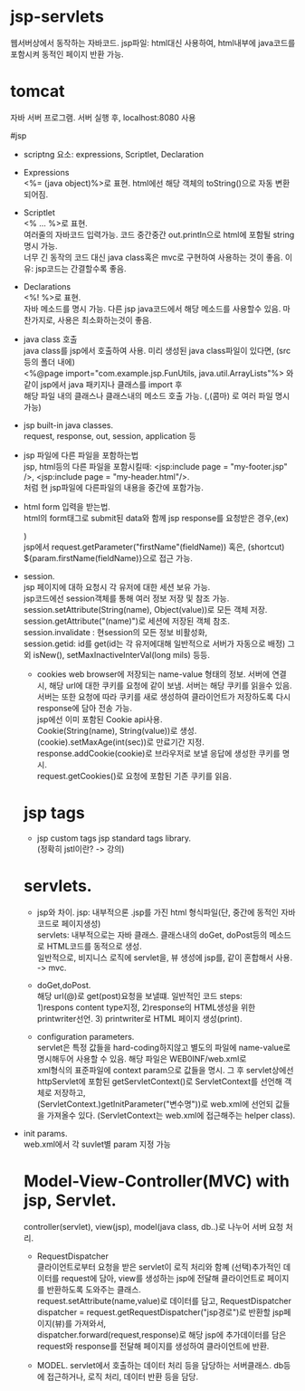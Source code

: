 # jsp-servlets
웹서버상에서 동작하는 자바코드. jsp파일: html대신 사용하여, html내부에 java코드를 포함시켜 동적인 페이지 반환 가능.     

# tomcat   
자바 서버 프로그램. 서버 실행 후, localhost:8080 사용 

#jsp     
- scriptng 요소: expressions, Scriptlet, Declaration   

- Expressions    
<%= (java object)%>로 표현. html에선 해당 객체의 toString()으로 자동 변환되어짐.          

- Scriptlet    
<% ... %>로 표현.     
여러줄의 자바코드 입력가능. 코드 중간중간 out.println으로 html에 포함될 string명시 가능.     
너무 긴 동작의 코드 대신 java class혹은 mvc로 구현하여 사용하는 것이 좋음. 이유: jsp코드는 간결할수록 좋음.     

- Declarations    
<%! %>로 표현.    
자바 메소드를 명시 가능. 다른 jsp java코드에서 해당 메소드를 사용할수 있음. 마찬가지로, 사용은 최소화하는것이 좋음.     

- java class 호출    
java class를 jsp에서 호출하여 사용. 미리 생성된 java class파일이 있다면, (src등의 폴더 내에)    
<%@page import="com.example.jsp.FunUtils, java.util.ArrayLists"%> 와 같이 jsp에서 java 패키지나 클래스를 import 후     
해당 파일 내의 클래스나 클래스내의 메소드 호출 가능. (,(콤마) 로 여러 파일 명시 가능)           

- jsp built-in java classes.    
request, response, out, session, application 등    

- jsp 파일에 다른 파일을 포함하는법      
jsp, html등의 다른 파일을 포함시킬때: <jsp:include page = "my-footer.jsp" />, <jsp:include page = "my-header.html"/>.     
처럼 현 jsp파일에 다른파일의 내용을 중간에 포함가능.    

- html form 입력을 받는법.      
html의 form태그로 submit된 data와 함께 jsp response를 요청받은 경우,(ex) <form action="student-response.jsp">)        
jsp에서 request.getParameter("firstName"(fieldName)) 혹은, (shortcut) ${param.firstName(fieldName)}으로 접근 가능.      
  
- session.   
  jsp 페이지에 대하 요청시 각 유저에 대한 세션 보유 가능.      
  jsp코드에선 session객체를 통해 여러 정보 저장 및 참조 가능. session.setAttribute(String(name), Object(value))로 모든 객체 저장.    
  session.getAttribute("(name)")로 세션에 저장된 객체 참조. session.invalidate : 현session의 모든 정보 비활성화,     
  session.getid: id를 get(id는 각 유저에대해 일반적으로 서버가 자동으로 배정) 그 외 isNew(), setMaxInactiveInterVal(long mils) 등등.         
  
  - cookies
  web browser에 저장되는 name-value 형태의 정보. 서버에 연결시, 해당 url에 대한 쿠키를 요청에 같이 보냄. 서버는 해당 쿠키를 읽을수 있음.          
  서버는 또한 요청에 따라 쿠키를 새로 생성하여 클라이언트가 저장하도록 다시 response에 담아 전송 가능.   
  jsp에선 이미 포함된 Cookie api사용.     
  Cookie(String(name), String(value))로 생성.        
  (cookie).setMaxAge(int(sec))로 만료기간 지정. 
  response.addCookie(cookie)로 브라우저로 보낼 응답에 생성한 쿠키를 명시.     
  request.getCookies()로 요청에 포함된 기존 쿠키를 읽음.     
  
  # jsp tags
  - jsp custom tags  jsp standard tags library.   
  (정확히 jstl이란? -> 강의)     
  
  # servlets.   
  - jsp와 차이. jsp: 내부적으론 .jsp를 가진 html 형식파일(단, 중간에 동적인 자바코드로 페이지생성)      
  servlets: 내부적으로는 자바 클래스. 클래스내의 doGet, doPost등의 메소드로 HTML코드를 동적으로 생성.    
  일반적으로, 비지니스 로직에 servlet을, 뷰 생성에 jsp를, 같이 혼합해서 사용. -> mvc.      
  
  - doGet,doPost.       
  해당 url(@)로 get(post)요청을 보낼떄. 일반적인 코드 steps:    
  1)respons content type지정, 2)response의 HTML생성을 위한 printwriter선언. 3) printwriter로 HTML 페이지 생성(print).      

  - configuration parameters.    
  servlet은 특정 값들을 hard-coding하지않고 별도의 파일에 name-value로 명시해두어 사용할 수 있음. 해당 파일은 WEB0INF/web.xml로      
  xml형식의 표준파일에 context param으로 값들을 명시. 그 후 servlet상에선 httpServlet에 포함된 getServletContext()로 ServletContext를 선언해 객체로 저장하고,         
  (ServletContext.)getInitParameter("변수명"))로 web.xml에 선언되 값들을 가져올수 있다. (ServletContext는 web.xml에 접근해주는 helper class).        
  
- init params.   
  web.xml에서 각 suvlet별 param 지정 가능    
  
  # Model-View-Controller(MVC) with jsp, Servlet.       
  controller(servlet), view(jsp), model(java class, db..)로 나누어 서버 요청 처리.    
  - RequestDispatcher    
  클라이언트로부터 요청을 받은 servlet이 로직 처리와 함꼐 (선택)추가적인 데이터를 request에 담아, view를 생성하는 jsp에 전달해 클라이언트로 페이지를 반환하도록 도와주는 클래스.      
  request.setAttribute(name,value)로 데이터를 담고, RequestDispatcher dispatcher = request.getRequestDispatcher("jsp경로")로 반환할 jsp페이지(뷰)를 가져와서,      
  dispatcher.forward(request,response)로 해당 jsp에 추가데이터를 담은 request와 response를 전달해 페이지를 생성하여 클라이언트에 반환.    
 
  - MODEL. 
  servlet에서 호출하는 데이터 처리 등을 담당하는 서버클래스. db등에 접근하거나, 로직 처리, 데이터 반환 등을 담당.    
 
 
  
  
